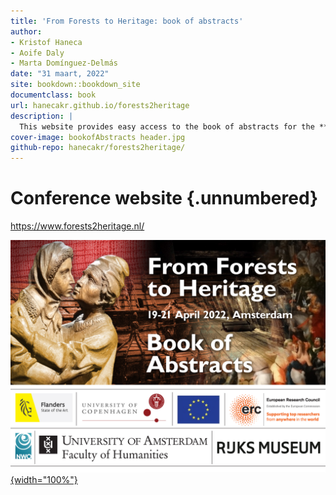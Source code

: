 ```yaml
---
title: 'From Forests to Heritage: book of abstracts'
author:
- Kristof Haneca
- Aoife Daly
- Marta Domínguez-Delmás
date: "31 maart, 2022"
site: bookdown::bookdown_site
documentclass: book
url: hanecakr.github.io/forests2heritage
description: |
  This website provides easy access to the book of abstracts for the **From Forest to Heritage** conference.
cover-image: bookofAbstracts header.jpg
github-repo: hanecakr/forests2heritage/
---
```


# Conference website {.unnumbered}
  
  
<https://www.forests2heritage.nl/>
 

[![](bookofAbstracts%20header.jpg){width="100%"}](https://event.forests2heritage.nl/)

<!-- > **From Forests to Heritage** -->

<!-- > -->

<!-- > 19-21 April 2022 - Amsterdam -->

<!-- > -->

<!-- > [www.forests2heritage.nl](https://event.forests2heritage.nl/) -->

<!-- [download pdf](https://github.com/hanecakr/forests2heritage/raw/main/docs/ForHer22_BOOKofABSTRACTS.pdf) -->

<!-- <a href="https://hanecakr.github.io/forests2heritage/ForHer22_BOOKofABSTRACTS.pdf" target="_blank">view pdf in browser</a> -->
